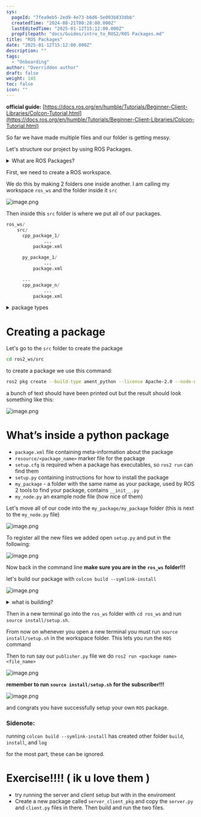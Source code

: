 ```yaml
---
sys:
  pageId: "7fea9eb5-2ed9-4e73-b6d6-5e093b833dbb"
  createdTime: "2024-08-21T00:28:00.000Z"
  lastEditedTime: "2025-01-12T15:12:00.000Z"
  propFilepath: "docs/Guides/intro_to_ROS2/ROS Packages.md"
title: "ROS Packages"
date: "2025-01-12T15:12:00.000Z"
description: ""
tags:
  - "Onboarding"
author: "Overridden author"
draft: false
weight: 145
toc: false
icon: ""
---
```


**official guide:** [https://docs.ros.org/en/humble/Tutorials/Beginner-Client-Libraries/Colcon-Tutorial.html](https://docs.ros.org/en/humble/Tutorials/Beginner-Client-Libraries/Colcon-Tutorial.html)

So far we have made multiple files and our folder is getting messy.

Let's structure our project by using ROS Packages.

<details>

<summary>What are ROS Packages?</summary>

ROS Packages are, as the name implies, packages of code that are highly sharable between ROS developers.

They consist of a folder, `package.xml` file, and source code

```python
      cpp_package_1/
		      ... imagine much code files here ..
          package.xml
```

</details>

First, we need to create a ROS workspace.

We do this by making 2 folders one inside another. I am calling my workspace `ros_ws` and the folder inside it `src`

![image.png](https://prod-files-secure.s3.us-west-2.amazonaws.com/d518164a-d88e-44d1-a4ee-3adb3bd8bce0/70706947-fd18-4537-a67b-e12946812d31/image.png?X-Amz-Algorithm=AWS4-HMAC-SHA256&X-Amz-Content-Sha256=UNSIGNED-PAYLOAD&X-Amz-Credential=ASIAZI2LB4667EUZLT2F%2F20250226%2Fus-west-2%2Fs3%2Faws4_request&X-Amz-Date=20250226T100918Z&X-Amz-Expires=3600&X-Amz-Security-Token=IQoJb3JpZ2luX2VjECIaCXVzLXdlc3QtMiJIMEYCIQCMoZ9vkxx1jXfTJGMuCD4if9bcB7XLM93ylDq%2BrrGPTAIhALfa3Ma5BBBoE4S9l2blMrtnzGmdk1Srqx3nxilsL8A8Kv8DCFsQABoMNjM3NDIzMTgzODA1IgyN5gfLEGZTImTSg68q3APy1bCv2boieJJ9%2Fl215PDHlARpM4aytWGP2xvSv4FoPW4cJPtdsGzhK%2FsaozLqcUPW7TKRW%2BvmMsFpzG8A9WZpcUWldRez6elJibpzsyZk73Joz6Ox4vv8s9fyKpu%2F579Z7md0zltMHEy8KI7341GTiAWa%2FoZVUCqB%2FKdrYeHqpWx0llX6HdqXY2UqzY5N9zpaaAEhQqI0hVDkytln2IcwPduVzSCMZvGdm1HCxSyDIMKJ6KOORkg%2BPOT3TfcR5y%2FXZfflgyFicl7g%2FjulP06NKcJRw%2F%2BvT3geIEyuFwBDhB58ItaRPGcHXVDQnLfXkLWKhRyOWGvVHCJjSkkbMoizk3YYNHl4OtjXGcTTwh1DeEelamoRUa0kDI1yWJ61WfxFI7Z0OfQX92YiwsXC7Ps5fPGNTCNWW7vm81IPVNx1zqtdFKzEnrf9t5pFtYHqY5Uo0ej0y5fGGtyeSlEva3cChIeAbWaNOJuXlKQp8ed%2BvMhpHfVZbZa1k9Jc3n2qQKavXcAjFf2AY%2FGwGxKwRyQbtazvDXmLBjNQNvVbcG1p4eCrenT4TMzB5QU1t%2B9Wc0l9okoDuoezZ%2FUp47dPongbNgh4mvdIUYnqIWhd9yTTTOTcBoUcuG27lXMSODDcv%2Fu9BjqkAbiABt1LMS8CSiDqCPhUhewCHex3995vi0rQJLS4agt9WEi4iGY1vhANucBzXgYHKa0YzcgaKfzcd37c89BMJoO%2BVIg2AXEubX%2FIk6x8LH7H1OeJD%2BUU6JjjjjFveDPjHM3PSUC7BAMGdFp33J94ha3reNFiBMTEdOk%2Fu6A2hOXDQHqABXR5iL9kmV3cxGIGppfsktjpOJ760pPg05towIDQyKry&X-Amz-Signature=812756d2f73c22043c2f237717e53e21b0a827497af88a3fba738e36226f57a0&X-Amz-SignedHeaders=host&x-id=GetObject)

Then inside this `src` folder is where we put all of our packages.

```python
ros_ws/
    src/
      cpp_package_1/
		      ...
          package.xml

      py_package_1/
		      ...
          package.xml

      ...
      cpp_package_n/
		      ...
          package.xml

```

<details>

<summary>package types</summary>

packages can be either `C++` or python.

the intern file structure is different for each but for this guide we will stick to creating python packages

</details>

# Creating a package

Let's go to the `src` folder to create the package

```bash
cd ros2_ws/src
```

to create a package we use this command:

```bash
ros2 pkg create --build-type ament_python --license Apache-2.0 --node-name my_node my_package
```

a bunch of text should have been printed out but the result should look something like this:

![image.png](https://prod-files-secure.s3.us-west-2.amazonaws.com/d518164a-d88e-44d1-a4ee-3adb3bd8bce0/e6cf1e3f-8512-4a3e-b131-079f800bf3e8/image.png?X-Amz-Algorithm=AWS4-HMAC-SHA256&X-Amz-Content-Sha256=UNSIGNED-PAYLOAD&X-Amz-Credential=ASIAZI2LB4667EUZLT2F%2F20250226%2Fus-west-2%2Fs3%2Faws4_request&X-Amz-Date=20250226T100918Z&X-Amz-Expires=3600&X-Amz-Security-Token=IQoJb3JpZ2luX2VjECIaCXVzLXdlc3QtMiJIMEYCIQCMoZ9vkxx1jXfTJGMuCD4if9bcB7XLM93ylDq%2BrrGPTAIhALfa3Ma5BBBoE4S9l2blMrtnzGmdk1Srqx3nxilsL8A8Kv8DCFsQABoMNjM3NDIzMTgzODA1IgyN5gfLEGZTImTSg68q3APy1bCv2boieJJ9%2Fl215PDHlARpM4aytWGP2xvSv4FoPW4cJPtdsGzhK%2FsaozLqcUPW7TKRW%2BvmMsFpzG8A9WZpcUWldRez6elJibpzsyZk73Joz6Ox4vv8s9fyKpu%2F579Z7md0zltMHEy8KI7341GTiAWa%2FoZVUCqB%2FKdrYeHqpWx0llX6HdqXY2UqzY5N9zpaaAEhQqI0hVDkytln2IcwPduVzSCMZvGdm1HCxSyDIMKJ6KOORkg%2BPOT3TfcR5y%2FXZfflgyFicl7g%2FjulP06NKcJRw%2F%2BvT3geIEyuFwBDhB58ItaRPGcHXVDQnLfXkLWKhRyOWGvVHCJjSkkbMoizk3YYNHl4OtjXGcTTwh1DeEelamoRUa0kDI1yWJ61WfxFI7Z0OfQX92YiwsXC7Ps5fPGNTCNWW7vm81IPVNx1zqtdFKzEnrf9t5pFtYHqY5Uo0ej0y5fGGtyeSlEva3cChIeAbWaNOJuXlKQp8ed%2BvMhpHfVZbZa1k9Jc3n2qQKavXcAjFf2AY%2FGwGxKwRyQbtazvDXmLBjNQNvVbcG1p4eCrenT4TMzB5QU1t%2B9Wc0l9okoDuoezZ%2FUp47dPongbNgh4mvdIUYnqIWhd9yTTTOTcBoUcuG27lXMSODDcv%2Fu9BjqkAbiABt1LMS8CSiDqCPhUhewCHex3995vi0rQJLS4agt9WEi4iGY1vhANucBzXgYHKa0YzcgaKfzcd37c89BMJoO%2BVIg2AXEubX%2FIk6x8LH7H1OeJD%2BUU6JjjjjFveDPjHM3PSUC7BAMGdFp33J94ha3reNFiBMTEdOk%2Fu6A2hOXDQHqABXR5iL9kmV3cxGIGppfsktjpOJ760pPg05towIDQyKry&X-Amz-Signature=3c54f8ab36ee93f9441e42ced6ed4ddc2b47cacf3a3c4ab14ec2b01f9da05b0e&X-Amz-SignedHeaders=host&x-id=GetObject)

# What’s inside a python package

- `package.xml` file containing meta-information about the package
- `resource/<package_name>` marker file for the package
- `setup.cfg` is required when a package has executables, so `ros2 run` can find them
- `setup.py` containing instructions for how to install the package
- `my_package` - a folder with the same name as your package, used by ROS 2 tools to find your package, contains `__init__.py`
- `my_node.py` an example node file (how nice of them)

Let's move all of our code into the `my_package/my_package` folder (this is next to the `my_node.py` file)

![image.png](https://prod-files-secure.s3.us-west-2.amazonaws.com/d518164a-d88e-44d1-a4ee-3adb3bd8bce0/9ce58f11-0da9-4d3e-b86d-506a9685d378/image.png?X-Amz-Algorithm=AWS4-HMAC-SHA256&X-Amz-Content-Sha256=UNSIGNED-PAYLOAD&X-Amz-Credential=ASIAZI2LB4667EUZLT2F%2F20250226%2Fus-west-2%2Fs3%2Faws4_request&X-Amz-Date=20250226T100918Z&X-Amz-Expires=3600&X-Amz-Security-Token=IQoJb3JpZ2luX2VjECIaCXVzLXdlc3QtMiJIMEYCIQCMoZ9vkxx1jXfTJGMuCD4if9bcB7XLM93ylDq%2BrrGPTAIhALfa3Ma5BBBoE4S9l2blMrtnzGmdk1Srqx3nxilsL8A8Kv8DCFsQABoMNjM3NDIzMTgzODA1IgyN5gfLEGZTImTSg68q3APy1bCv2boieJJ9%2Fl215PDHlARpM4aytWGP2xvSv4FoPW4cJPtdsGzhK%2FsaozLqcUPW7TKRW%2BvmMsFpzG8A9WZpcUWldRez6elJibpzsyZk73Joz6Ox4vv8s9fyKpu%2F579Z7md0zltMHEy8KI7341GTiAWa%2FoZVUCqB%2FKdrYeHqpWx0llX6HdqXY2UqzY5N9zpaaAEhQqI0hVDkytln2IcwPduVzSCMZvGdm1HCxSyDIMKJ6KOORkg%2BPOT3TfcR5y%2FXZfflgyFicl7g%2FjulP06NKcJRw%2F%2BvT3geIEyuFwBDhB58ItaRPGcHXVDQnLfXkLWKhRyOWGvVHCJjSkkbMoizk3YYNHl4OtjXGcTTwh1DeEelamoRUa0kDI1yWJ61WfxFI7Z0OfQX92YiwsXC7Ps5fPGNTCNWW7vm81IPVNx1zqtdFKzEnrf9t5pFtYHqY5Uo0ej0y5fGGtyeSlEva3cChIeAbWaNOJuXlKQp8ed%2BvMhpHfVZbZa1k9Jc3n2qQKavXcAjFf2AY%2FGwGxKwRyQbtazvDXmLBjNQNvVbcG1p4eCrenT4TMzB5QU1t%2B9Wc0l9okoDuoezZ%2FUp47dPongbNgh4mvdIUYnqIWhd9yTTTOTcBoUcuG27lXMSODDcv%2Fu9BjqkAbiABt1LMS8CSiDqCPhUhewCHex3995vi0rQJLS4agt9WEi4iGY1vhANucBzXgYHKa0YzcgaKfzcd37c89BMJoO%2BVIg2AXEubX%2FIk6x8LH7H1OeJD%2BUU6JjjjjFveDPjHM3PSUC7BAMGdFp33J94ha3reNFiBMTEdOk%2Fu6A2hOXDQHqABXR5iL9kmV3cxGIGppfsktjpOJ760pPg05towIDQyKry&X-Amz-Signature=a2430b8a83d1dd33c71ad11e7e354e3be62e5d252db419e238d0c992d83a091c&X-Amz-SignedHeaders=host&x-id=GetObject)

To register all the new files we added open `setup.py` and put in the following:

![image.png](https://prod-files-secure.s3.us-west-2.amazonaws.com/d518164a-d88e-44d1-a4ee-3adb3bd8bce0/1cd7c262-4cae-4496-9d75-c178537d24a2/image.png?X-Amz-Algorithm=AWS4-HMAC-SHA256&X-Amz-Content-Sha256=UNSIGNED-PAYLOAD&X-Amz-Credential=ASIAZI2LB4667EUZLT2F%2F20250226%2Fus-west-2%2Fs3%2Faws4_request&X-Amz-Date=20250226T100918Z&X-Amz-Expires=3600&X-Amz-Security-Token=IQoJb3JpZ2luX2VjECIaCXVzLXdlc3QtMiJIMEYCIQCMoZ9vkxx1jXfTJGMuCD4if9bcB7XLM93ylDq%2BrrGPTAIhALfa3Ma5BBBoE4S9l2blMrtnzGmdk1Srqx3nxilsL8A8Kv8DCFsQABoMNjM3NDIzMTgzODA1IgyN5gfLEGZTImTSg68q3APy1bCv2boieJJ9%2Fl215PDHlARpM4aytWGP2xvSv4FoPW4cJPtdsGzhK%2FsaozLqcUPW7TKRW%2BvmMsFpzG8A9WZpcUWldRez6elJibpzsyZk73Joz6Ox4vv8s9fyKpu%2F579Z7md0zltMHEy8KI7341GTiAWa%2FoZVUCqB%2FKdrYeHqpWx0llX6HdqXY2UqzY5N9zpaaAEhQqI0hVDkytln2IcwPduVzSCMZvGdm1HCxSyDIMKJ6KOORkg%2BPOT3TfcR5y%2FXZfflgyFicl7g%2FjulP06NKcJRw%2F%2BvT3geIEyuFwBDhB58ItaRPGcHXVDQnLfXkLWKhRyOWGvVHCJjSkkbMoizk3YYNHl4OtjXGcTTwh1DeEelamoRUa0kDI1yWJ61WfxFI7Z0OfQX92YiwsXC7Ps5fPGNTCNWW7vm81IPVNx1zqtdFKzEnrf9t5pFtYHqY5Uo0ej0y5fGGtyeSlEva3cChIeAbWaNOJuXlKQp8ed%2BvMhpHfVZbZa1k9Jc3n2qQKavXcAjFf2AY%2FGwGxKwRyQbtazvDXmLBjNQNvVbcG1p4eCrenT4TMzB5QU1t%2B9Wc0l9okoDuoezZ%2FUp47dPongbNgh4mvdIUYnqIWhd9yTTTOTcBoUcuG27lXMSODDcv%2Fu9BjqkAbiABt1LMS8CSiDqCPhUhewCHex3995vi0rQJLS4agt9WEi4iGY1vhANucBzXgYHKa0YzcgaKfzcd37c89BMJoO%2BVIg2AXEubX%2FIk6x8LH7H1OeJD%2BUU6JjjjjFveDPjHM3PSUC7BAMGdFp33J94ha3reNFiBMTEdOk%2Fu6A2hOXDQHqABXR5iL9kmV3cxGIGppfsktjpOJ760pPg05towIDQyKry&X-Amz-Signature=2038bcaf87fca8570af8059d77f670e6baef0cb11bcb62b2562479efba07ca7b&X-Amz-SignedHeaders=host&x-id=GetObject)

Now back in the command line **make sure you are in the** **`ros_ws`** **folder!!!**

let's build our package with `colcon build --symlink-install`

![image.png](https://prod-files-secure.s3.us-west-2.amazonaws.com/d518164a-d88e-44d1-a4ee-3adb3bd8bce0/2f2a0d27-b173-48fd-b189-5f5c0ce65619/image.png?X-Amz-Algorithm=AWS4-HMAC-SHA256&X-Amz-Content-Sha256=UNSIGNED-PAYLOAD&X-Amz-Credential=ASIAZI2LB4667EUZLT2F%2F20250226%2Fus-west-2%2Fs3%2Faws4_request&X-Amz-Date=20250226T100918Z&X-Amz-Expires=3600&X-Amz-Security-Token=IQoJb3JpZ2luX2VjECIaCXVzLXdlc3QtMiJIMEYCIQCMoZ9vkxx1jXfTJGMuCD4if9bcB7XLM93ylDq%2BrrGPTAIhALfa3Ma5BBBoE4S9l2blMrtnzGmdk1Srqx3nxilsL8A8Kv8DCFsQABoMNjM3NDIzMTgzODA1IgyN5gfLEGZTImTSg68q3APy1bCv2boieJJ9%2Fl215PDHlARpM4aytWGP2xvSv4FoPW4cJPtdsGzhK%2FsaozLqcUPW7TKRW%2BvmMsFpzG8A9WZpcUWldRez6elJibpzsyZk73Joz6Ox4vv8s9fyKpu%2F579Z7md0zltMHEy8KI7341GTiAWa%2FoZVUCqB%2FKdrYeHqpWx0llX6HdqXY2UqzY5N9zpaaAEhQqI0hVDkytln2IcwPduVzSCMZvGdm1HCxSyDIMKJ6KOORkg%2BPOT3TfcR5y%2FXZfflgyFicl7g%2FjulP06NKcJRw%2F%2BvT3geIEyuFwBDhB58ItaRPGcHXVDQnLfXkLWKhRyOWGvVHCJjSkkbMoizk3YYNHl4OtjXGcTTwh1DeEelamoRUa0kDI1yWJ61WfxFI7Z0OfQX92YiwsXC7Ps5fPGNTCNWW7vm81IPVNx1zqtdFKzEnrf9t5pFtYHqY5Uo0ej0y5fGGtyeSlEva3cChIeAbWaNOJuXlKQp8ed%2BvMhpHfVZbZa1k9Jc3n2qQKavXcAjFf2AY%2FGwGxKwRyQbtazvDXmLBjNQNvVbcG1p4eCrenT4TMzB5QU1t%2B9Wc0l9okoDuoezZ%2FUp47dPongbNgh4mvdIUYnqIWhd9yTTTOTcBoUcuG27lXMSODDcv%2Fu9BjqkAbiABt1LMS8CSiDqCPhUhewCHex3995vi0rQJLS4agt9WEi4iGY1vhANucBzXgYHKa0YzcgaKfzcd37c89BMJoO%2BVIg2AXEubX%2FIk6x8LH7H1OeJD%2BUU6JjjjjFveDPjHM3PSUC7BAMGdFp33J94ha3reNFiBMTEdOk%2Fu6A2hOXDQHqABXR5iL9kmV3cxGIGppfsktjpOJ760pPg05towIDQyKry&X-Amz-Signature=b23d8fba427080f3c384fa41a8453d91fc76ba500cef6b386fa89930d71d1b90&X-Amz-SignedHeaders=host&x-id=GetObject)

<details>

<summary>what is building?</summary>

if you are a CS major at Rose-Hulman you will learn the answer to this in CSSE132

but TLDR; is it combines all the code files into one program that can be run easily 

</details>

Then in a new terminal go into the `ros_ws` folder with `cd ros_ws` and run `source install/setup.sh`. 

From now on whenever you open a new terminal you must run `source install/setup.sh` in the workspace folder. This lets you run the `ROS` command

Then to run say our `publisher.py` file we do `ros2 run <package name> <file_name>`

![image.png](https://prod-files-secure.s3.us-west-2.amazonaws.com/d518164a-d88e-44d1-a4ee-3adb3bd8bce0/4f4b1219-3a44-4632-aa0a-ce3471699f59/image.png?X-Amz-Algorithm=AWS4-HMAC-SHA256&X-Amz-Content-Sha256=UNSIGNED-PAYLOAD&X-Amz-Credential=ASIAZI2LB4667EUZLT2F%2F20250226%2Fus-west-2%2Fs3%2Faws4_request&X-Amz-Date=20250226T100918Z&X-Amz-Expires=3600&X-Amz-Security-Token=IQoJb3JpZ2luX2VjECIaCXVzLXdlc3QtMiJIMEYCIQCMoZ9vkxx1jXfTJGMuCD4if9bcB7XLM93ylDq%2BrrGPTAIhALfa3Ma5BBBoE4S9l2blMrtnzGmdk1Srqx3nxilsL8A8Kv8DCFsQABoMNjM3NDIzMTgzODA1IgyN5gfLEGZTImTSg68q3APy1bCv2boieJJ9%2Fl215PDHlARpM4aytWGP2xvSv4FoPW4cJPtdsGzhK%2FsaozLqcUPW7TKRW%2BvmMsFpzG8A9WZpcUWldRez6elJibpzsyZk73Joz6Ox4vv8s9fyKpu%2F579Z7md0zltMHEy8KI7341GTiAWa%2FoZVUCqB%2FKdrYeHqpWx0llX6HdqXY2UqzY5N9zpaaAEhQqI0hVDkytln2IcwPduVzSCMZvGdm1HCxSyDIMKJ6KOORkg%2BPOT3TfcR5y%2FXZfflgyFicl7g%2FjulP06NKcJRw%2F%2BvT3geIEyuFwBDhB58ItaRPGcHXVDQnLfXkLWKhRyOWGvVHCJjSkkbMoizk3YYNHl4OtjXGcTTwh1DeEelamoRUa0kDI1yWJ61WfxFI7Z0OfQX92YiwsXC7Ps5fPGNTCNWW7vm81IPVNx1zqtdFKzEnrf9t5pFtYHqY5Uo0ej0y5fGGtyeSlEva3cChIeAbWaNOJuXlKQp8ed%2BvMhpHfVZbZa1k9Jc3n2qQKavXcAjFf2AY%2FGwGxKwRyQbtazvDXmLBjNQNvVbcG1p4eCrenT4TMzB5QU1t%2B9Wc0l9okoDuoezZ%2FUp47dPongbNgh4mvdIUYnqIWhd9yTTTOTcBoUcuG27lXMSODDcv%2Fu9BjqkAbiABt1LMS8CSiDqCPhUhewCHex3995vi0rQJLS4agt9WEi4iGY1vhANucBzXgYHKa0YzcgaKfzcd37c89BMJoO%2BVIg2AXEubX%2FIk6x8LH7H1OeJD%2BUU6JjjjjFveDPjHM3PSUC7BAMGdFp33J94ha3reNFiBMTEdOk%2Fu6A2hOXDQHqABXR5iL9kmV3cxGIGppfsktjpOJ760pPg05towIDQyKry&X-Amz-Signature=cd7d7463923a408d1afc8073fb5691888cce923ee391962e4102988f52031361&X-Amz-SignedHeaders=host&x-id=GetObject)

**remember to run** **`source install/setup.sh`** **for the subscriber!!!**

![image.png](https://prod-files-secure.s3.us-west-2.amazonaws.com/d518164a-d88e-44d1-a4ee-3adb3bd8bce0/02121119-dad4-49ec-8356-c956108b4243/image.png?X-Amz-Algorithm=AWS4-HMAC-SHA256&X-Amz-Content-Sha256=UNSIGNED-PAYLOAD&X-Amz-Credential=ASIAZI2LB4667EUZLT2F%2F20250226%2Fus-west-2%2Fs3%2Faws4_request&X-Amz-Date=20250226T100918Z&X-Amz-Expires=3600&X-Amz-Security-Token=IQoJb3JpZ2luX2VjECIaCXVzLXdlc3QtMiJIMEYCIQCMoZ9vkxx1jXfTJGMuCD4if9bcB7XLM93ylDq%2BrrGPTAIhALfa3Ma5BBBoE4S9l2blMrtnzGmdk1Srqx3nxilsL8A8Kv8DCFsQABoMNjM3NDIzMTgzODA1IgyN5gfLEGZTImTSg68q3APy1bCv2boieJJ9%2Fl215PDHlARpM4aytWGP2xvSv4FoPW4cJPtdsGzhK%2FsaozLqcUPW7TKRW%2BvmMsFpzG8A9WZpcUWldRez6elJibpzsyZk73Joz6Ox4vv8s9fyKpu%2F579Z7md0zltMHEy8KI7341GTiAWa%2FoZVUCqB%2FKdrYeHqpWx0llX6HdqXY2UqzY5N9zpaaAEhQqI0hVDkytln2IcwPduVzSCMZvGdm1HCxSyDIMKJ6KOORkg%2BPOT3TfcR5y%2FXZfflgyFicl7g%2FjulP06NKcJRw%2F%2BvT3geIEyuFwBDhB58ItaRPGcHXVDQnLfXkLWKhRyOWGvVHCJjSkkbMoizk3YYNHl4OtjXGcTTwh1DeEelamoRUa0kDI1yWJ61WfxFI7Z0OfQX92YiwsXC7Ps5fPGNTCNWW7vm81IPVNx1zqtdFKzEnrf9t5pFtYHqY5Uo0ej0y5fGGtyeSlEva3cChIeAbWaNOJuXlKQp8ed%2BvMhpHfVZbZa1k9Jc3n2qQKavXcAjFf2AY%2FGwGxKwRyQbtazvDXmLBjNQNvVbcG1p4eCrenT4TMzB5QU1t%2B9Wc0l9okoDuoezZ%2FUp47dPongbNgh4mvdIUYnqIWhd9yTTTOTcBoUcuG27lXMSODDcv%2Fu9BjqkAbiABt1LMS8CSiDqCPhUhewCHex3995vi0rQJLS4agt9WEi4iGY1vhANucBzXgYHKa0YzcgaKfzcd37c89BMJoO%2BVIg2AXEubX%2FIk6x8LH7H1OeJD%2BUU6JjjjjFveDPjHM3PSUC7BAMGdFp33J94ha3reNFiBMTEdOk%2Fu6A2hOXDQHqABXR5iL9kmV3cxGIGppfsktjpOJ760pPg05towIDQyKry&X-Amz-Signature=3f1e92c98aaa169256ecc7f308ff6c4a2151852b5d2dbb2ff894911152f9ac46&X-Amz-SignedHeaders=host&x-id=GetObject)

and congrats you have successfully setup your own `ROS` package.

### Sidenote:

running `colcon build --symlink-install` has created other folder `build`, `install`, and `log`

for the most part, these can be ignored.

# Exercise!!!! ( ik u love them )

- try running the server and client setup but with in the enviroment
- Create a new package called `server_client_pkg` and copy the `server.py` and `client.py` files in there. Then build and run the two files.
